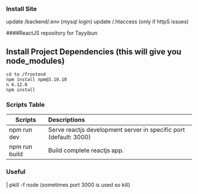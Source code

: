 ### Install Site
update /backend/.env (mysql login) 
update /.htaccess (only if httpS issues)


####ReactJS repository for Tayyibun

## Install Project Dependencies (this will give you node_modules)
```
cd to /frontend
npm install npm@3.10.10
n 6.12.0
npm install
```


### Scripts Table

| Scripts                | Descriptions           |
| ------------------     |:-----------------------|
| npm run dev            | Serve reactjs development server in specific port (default: 3000) |
| npm run build          | Build complete reactjs app. |


### Useful
| pkill -f node   (sometimes port 3000 is used so kill)
